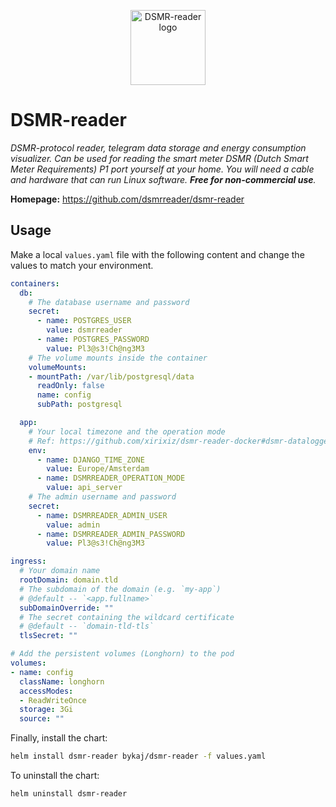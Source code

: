 <p align="center">
    <img src="https://cdn.jsdelivr.net/gh/selfhst/icons/png/dsmr-reader.png" height="120" alt="DSMR-reader logo">
</p>

# DSMR-reader
*DSMR-protocol reader, telegram data storage and energy consumption visualizer. 
Can be used for reading the smart meter DSMR (Dutch Smart Meter Requirements) P1 port yourself at your home. 
You will need a cable and hardware that can run Linux software. 
**Free for non-commercial use**.*

**Homepage:** <https://github.com/dsmrreader/dsmr-reader>

## Usage
Make a local `values.yaml` file with the following content and change the values to match your environment.
```yaml
containers:
  db:
    # The database username and password
    secret:
      - name: POSTGRES_USER
        value: dsmrreader
      - name: POSTGRES_PASSWORD
        value: Pl3@s3!Ch@ng3M3
    # The volume mounts inside the container
    volumeMounts:
    - mountPath: /var/lib/postgresql/data
      readOnly: false
      name: config
      subPath: postgresql

  app:
    # Your local timezone and the operation mode
    # Ref: https://github.com/xirixiz/dsmr-reader-docker#dsmr-datalogger-related
    env:
      - name: DJANGO_TIME_ZONE
        value: Europe/Amsterdam
      - name: DSMRREADER_OPERATION_MODE
        value: api_server
    # The admin username and password
    secret:
      - name: DSMRREADER_ADMIN_USER
        value: admin
      - name: DSMRREADER_ADMIN_PASSWORD
        value: Pl3@s3!Ch@ng3M3

ingress:
  # Your domain name
  rootDomain: domain.tld
  # The subdomain of the domain (e.g. `my-app`)
  # @default -- `<app.fullname>`
  subDomainOverride: ""
  # The secret containing the wildcard certificate
  # @default -- `domain-tld-tls`
  tlsSecret: ""

# Add the persistent volumes (Longhorn) to the pod
volumes:
- name: config
  className: longhorn
  accessModes: 
  - ReadWriteOnce
  storage: 3Gi
  source: ""
```

Finally, install the chart:
```bash
helm install dsmr-reader bykaj/dsmr-reader -f values.yaml
```
To uninstall the chart:
```bash
helm uninstall dsmr-reader
```